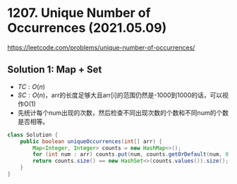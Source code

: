 # 1207. Unique Number of Occurrences (2021.05.09)

https://leetcode.com/problems/unique-number-of-occurrences/

## Solution 1: Map + Set

- $TC:O(n)$
- $SC:O(n)$，arr的长度足够大且arr[i]的范围仍然是-1000到1000的话，可以视作O(1)
- 先统计每个num出现的次数，然后检查不同出现次数的个数和不同num的个数是否相等。

```java
class Solution {
    public boolean uniqueOccurrences(int[] arr) {
        Map<Integer, Integer> counts = new HashMap<>();
        for (int num : arr) counts.put(num, counts.getOrDefault(num, 0) + 1);
        return counts.size() == new HashSet<>(counts.values()).size();
    }
}
```